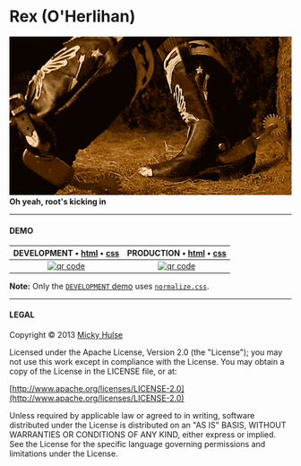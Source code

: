 # Rex (O'Herlihan)

[![ScreenShot](rex.gif)](http://youtu.be/LBkYqku11V0)
**Oh yeah, root's kicking in**

---

#### DEMO

DEVELOPMENT &bull; [html](https://raw.github.com/mhulse/rex/gh-pages/demo/index.html) &bull; [css](https://raw.github.com/mhulse/rex/gh-pages/demo/rex.css) | PRODUCTION &bull; [html](https://raw.github.com/mhulse/rex/gh-pages/demo/index.min.html) &bull; [css](https://raw.github.com/mhulse/rex/gh-pages/demo/rex.min.css)
:-: | :-:
[![qr code](http://chart.apis.google.com/chart?cht=qr&chl=http://mhulse.github.io/rex/demo/&chs=240x240)](http://mhulse.github.io/rex/demo/) | [![qr code](http://chart.apis.google.com/chart?cht=qr&chl=http://mhulse.github.io/rex/demo/index.min.html&chs=240x240)](http://mhulse.github.io/rex/demo/index.min.html)

**Note:** Only the [`DEVELOPMENT` demo](http://mhulse.github.io/rex/demo/) uses [`normalize.css`](http://necolas.github.io/normalize.css/).

---

#### LEGAL

Copyright &copy; 2013 [Micky Hulse](http://mhulse.com)

Licensed under the Apache License, Version 2.0 (the "License"); you may not use this work except in compliance with the License. You may obtain a copy of the License in the LICENSE file, or at:

[http://www.apache.org/licenses/LICENSE-2.0](http://www.apache.org/licenses/LICENSE-2.0)

Unless required by applicable law or agreed to in writing, software distributed under the License is distributed on an "AS IS" BASIS, WITHOUT WARRANTIES OR CONDITIONS OF ANY KIND, either express or implied. See the License for the specific language governing permissions and limitations under the License.